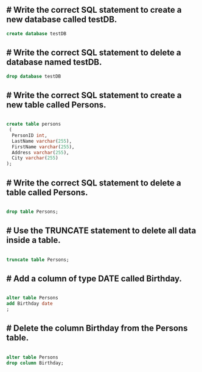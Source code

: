 ## # Write the correct SQL statement to create a new database called testDB.

``` sql
create database testDB
```

## # Write the correct SQL statement to delete a database named testDB.

``` sql
drop database testDB
```

## # Write the correct SQL statement to create a new table called Persons.

``` sql

create table persons
 (
  PersonID int,
  LastName varchar(255),
  FirstName varchar(255),
  Address varchar(255),
  City varchar(255) 
);
```

## # Write the correct SQL statement to delete a table called Persons.


``` sql

drop table Persons;
```

## # Use the TRUNCATE statement to delete all data inside a table.

``` sql

truncate table Persons;
```

## # Add a column of type DATE called Birthday.

``` sql

alter table Persons
add Birthday date
;
```

## # Delete the column Birthday from the Persons table.

``` sql

alter table Persons
drop column Birthday;
```

